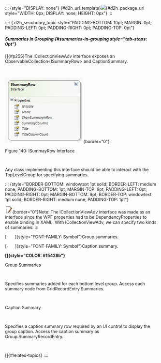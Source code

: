 ::: {style="DISPLAY: none"}
[](ms-xhelp:///?Id=d2h_url_template){#d2h_url_template}![](!package_url!){#d2h_package_url style="WIDTH: 0px; DISPLAY: none; HEIGHT: 0px"}
:::

:::: {.d2h_secondary_topic style="PADDING-BOTTOM: 10pt; MARGIN: 0pt; PADDING-LEFT: 0pt; PADDING-RIGHT: 0pt; PADDING-TOP: 0pt"}
##### Summaries in Grouping {#summaries-in-grouping style="tab-stops: 0pt"}

[]{#p255}The ICollectionViewAdv interface exposes an ObservableCollection\<ISummaryRow\> and CaptionSummary.

 

![](ImagesExt/image28_216.jpg){border="0"}

Figure 140: ISummayRow Interface

 

Any class implementing this interface should be able to interact with the TopLevelGroup for specifying summaries.

::: {style="BORDER-BOTTOM: windowtext 1pt solid; BORDER-LEFT: medium none; PADDING-BOTTOM: 1pt; MARGIN-TOP: 9pt; PADDING-LEFT: 0pt; PADDING-RIGHT: 0pt; MARGIN-BOTTOM: 9pt; BORDER-TOP: windowtext 1pt solid; BORDER-RIGHT: medium none; PADDING-TOP: 1pt"}
 

![](ImagesExt/image28_3.jpg){border="0"}Note: The ICollectionViewAdv interface was made as an interface since the WPF properties had to be DependencyProperties to enable binding in XAML. With ICollectionViewAdv, we can specify two kinds of summaries:
:::

[·      ]{style="FONT-FAMILY: Symbol"}Group summaries.

[·      ]{style="FONT-FAMILY: Symbol"}Caption summary.

**[]{style="COLOR: #15428b"}** 

Group Summaries

 

Specifies summaries added for each bottom level group. Access each summary node from GridRecordEntry.Summaries.

 

Caption Summary

 

Specifies a caption summary row required by an UI control to display the group caption. Access the caption summary as Group.SummaryRecordEntry.

 

[]{#related-topics}
::::
